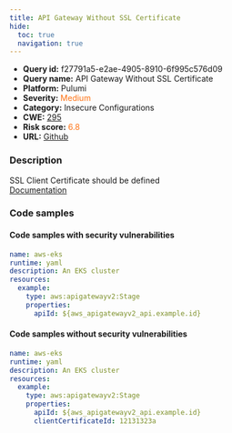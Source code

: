 ```yaml
---
title: API Gateway Without SSL Certificate
hide:
  toc: true
  navigation: true
---
```


<style>
  .highlight .hll {
    background-color: #ff171742;
  }
  .md-content {
    max-width: 1100px;
    margin: 0 auto;
  }
</style>

-   **Query id:** f27791a5-e2ae-4905-8910-6f995c576d09
-   **Query name:** API Gateway Without SSL Certificate
-   **Platform:** Pulumi
-   **Severity:** <span style="color:#ff7213">Medium</span>
-   **Category:** Insecure Configurations
-   **CWE:** <a href="https://cwe.mitre.org/data/definitions/295.html" onclick="newWindowOpenerSafe(event, 'https://cwe.mitre.org/data/definitions/295.html')">295</a>
-   **Risk score:** <span style="color:#ff7213">6.8</span>
-   **URL:** [Github](https://github.com/Checkmarx/kics/tree/master/assets/queries/pulumi/aws/api_gateway_without_ssl_certificate)

### Description
SSL Client Certificate should be defined<br>
[Documentation](https://www.pulumi.com/registry/packages/aws/api-docs/apigatewayv2/stage/#clientcertificateid_yaml)

### Code samples
#### Code samples with security vulnerabilities
```yaml title="Positive test num. 1 - yaml file" hl_lines="7"
name: aws-eks
runtime: yaml
description: An EKS cluster
resources:
  example:
    type: aws:apigatewayv2:Stage
    properties:
      apiId: ${aws_apigatewayv2_api.example.id}

```


#### Code samples without security vulnerabilities
```yaml title="Negative test num. 1 - yaml file"
name: aws-eks
runtime: yaml
description: An EKS cluster
resources:
  example:
    type: aws:apigatewayv2:Stage
    properties:
      apiId: ${aws_apigatewayv2_api.example.id}
      clientCertificateId: 12131323a

```

